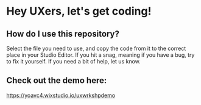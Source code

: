 # Hey UXers, let's get coding!

## How do I use this repository?
Select the file you need to use, and copy the code from it to the correct place in your Studio Editor.
If you hit a snag, meaning if you have a bug, try to fix it yourself. If you need a bit of help, let us know.

## Check out the demo here:
https://yoavc4.wixstudio.io/uxwrkshpdemo
